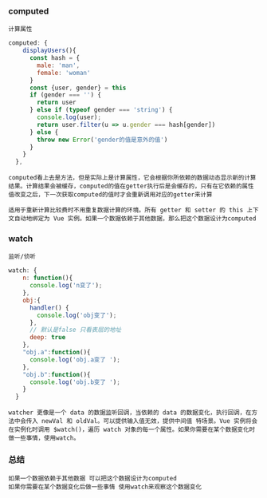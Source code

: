 ### computed

    计算属性

```javascript
computed: {
    displayUsers(){
      const hash = {
        male: 'man',
        female: 'woman'
      }
      const {user, gender} = this
      if (gender === '') {
        return user
      } else if (typeof gender === 'string') {
        console.log(user);
        return user.filter(u => u.gender === hash[gender])
      } else {
        throw new Error('gender的值是意外的值')
      }
    }
  },
```

    computed看上去是方法，但是实际上是计算属性，它会根据你所依赖的数据动态显示新的计算结果。计算结果会被缓存，computed的值在getter执行后是会缓存的，只有在它依赖的属性值改变之后，下一次获取computed的值时才会重新调用对应的getter来计算

    适用于重新计算比较费时不用重复数据计算的环境。所有 getter 和 setter 的 this 上下文自动地绑定为 Vue 实例。如果一个数据依赖于其他数据，那么把这个数据设计为computed

### watch

    监听/侦听

```javascript
watch: {
    n: function(){
      console.log('n变了');
    },
    obj:{
      handler() {
        console.log('obj变了');
      },
      // 默认是false 只看表层的地址
      deep: true
    },
    "obj.a":function(){
      console.log('obj.a变了 ');
    },
    "obj.b":function(){
      console.log('obj.b变了 ');
    }
  }
```

    watcher 更像是一个 data 的数据监听回调，当依赖的 data 的数据变化，执行回调，在方法中会传入 newVal 和 oldVal。可以提供输入值无效，提供中间值 特场景。Vue 实例将会在实例化时调用 $watch()，遍历 watch 对象的每一个属性。如果你需要在某个数据变化时做一些事情，使用watch。

### 总结

    如果一个数据依赖于其他数据 可以把这个数据设计为computed
    如果你需要在某个数据变化后做一些事情 使用watch来观察这个数据变化
